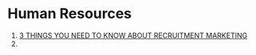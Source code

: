 # Human Resources

1. [3 THINGS YOU NEED TO KNOW ABOUT RECRUITMENT MARKETING](http://blog.seed.jobs/2015/05/recruitment-marketing-review/)
1. []()